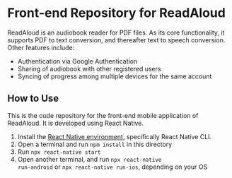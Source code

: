 # Front-end Repository for ReadAloud

ReadAloud is an audiobook reader for PDF files. As its core functionality, it supports PDF to text conversion, and thereafter text to speech conversion. Other features include:
- Authentication via Google Authentication
- Sharing of audiobook with other registered users
- Syncing of progress among multiple devices for the same account

## How to Use
This is the code repository for the front-end mobile application of ReadAloud. It is developed using React Native. 

1. Install the [React Native environment](https://reactnative.dev/docs/environment-setup), specifically React Native CLI. 
2. Open a terminal and run <code>npm install</code> in this directory
3. Run <code>npx react-native start</code>
4. Open another terminal, and run <code>npx react-native run-android</code> or <code>npx react-native run-ios</code>, depending on your OS
